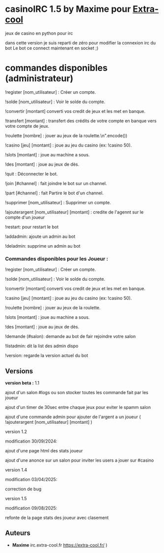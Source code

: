 # casinoIRC 1.5 by Maxime pour [Extra-cool](https://extra-cool.fr/) 
jeux de casino en python pour irc

dans cette version je suis reparti de zéro pour modifier la connexion irc du bot Le bot ce connect maintenant en socket ;)



# commandes disponibles (administrateur)

!register [nom_utilisateur] : Créer un compte.

!solde [nom_utilisateur] : Voir le solde du compte.

!convertir [montant] converti vos credit de jeux et les met en banque.

!transfert [montant] : transfert des crédits de votre compte en banque vers votre compte de jeux.

!roulette [nombre] : jouer au jeux de la roulette.\n".encode())

!casino [jeu] [montant] : joue au jeu du casino (ex: !casino 50).

!slots [montant] : joue au machine a sous.

!des [montant] : joue au jeux de dès.

!quit : Déconnecter le bot.

!join [#channel] : fait joindre le bot sur un channel.

!part [#channel] : fait Partire le bot d'un channel.

!supprimer [nom_utilisateur] : Supprimer un compte.

!ajouterargent [nom_utilisateur] [montant] : credite de l'agennt sur le compte d'un joueur

!restart: pour restart le bot

!addadmin: ajoute un admin au bot

!deladmin: supprime un admin au bot



### Commandes disponibles pour les Joueur :

!register [nom_utilisateur] : Créer un compte.

!solde [nom_utilisateur] : Voir le solde du compte.

!convertir [montant] converti vos credit de jeux et les met en banque.

!casino [jeu] [montant] : joue au jeu du casino (ex: !casino 50).

!roulette [nombre] : jouer au jeux de la roulette.

!slots [montant] : joue au machine a sous.

!des [montant] : joue au jeux de dès.

!demande (#salon): demande au bot de fair rejoindre votre salon

!listadmin: dit la list des admin dispo

!version: regarde la version actuel du bot



## Versions

**version beta :** 1.1

ajout d'un salon #logs ou son stocker toutes les commande fait par les joueur 

ajout d'un timer de 30sec entre chaque jeux pour eviter le spamm salon 

ajout d'une commande admin pour ajouter de l'argent a un joueur ( !ajouterargent [nom_utilisateur] [montant] )

version 1.2

modification 30/09/2024:
                                                        
ajout d'une page html des stats joueur
         
ajout d'une anonce sur un salon pour inviter les users a jouer sur #casino  


version 1.4

modification 03/04/2025:

                                                        
correction de bug




version 1.5

modification 09/08/2025:


refonte de la page stats des joueur avec clasement


## Auteurs
* **Maxime** irc.extra-cool.fr https://extra-cool.fr/ )
